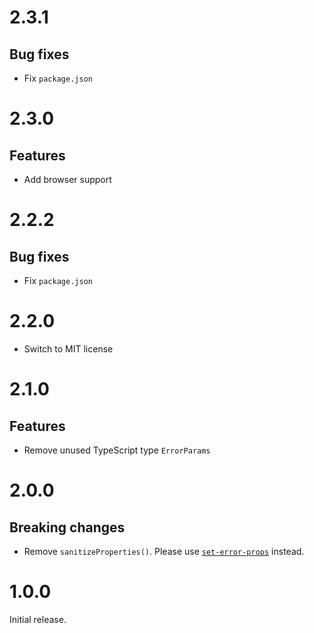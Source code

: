 # 2.3.1

## Bug fixes

- Fix `package.json`

# 2.3.0

## Features

- Add browser support

# 2.2.2

## Bug fixes

- Fix `package.json`

# 2.2.0

- Switch to MIT license

# 2.1.0

## Features

- Remove unused TypeScript type `ErrorParams`

# 2.0.0

## Breaking changes

- Remove `sanitizeProperties()`. Please use
  [`set-error-props`](https://github.com/ehmicky/set-error-props) instead.

# 1.0.0

Initial release.
